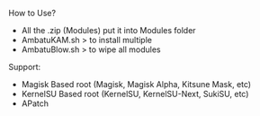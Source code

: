 How to Use?
- All the .zip (Modules) put it into Modules folder
- AmbatuKAM.sh > to install multiple
- AmbatuBlow.sh > to wipe all modules

Support:
- Magisk Based root (Magisk, Magisk Alpha, Kitsune Mask, etc)
- KernelSU Based root (KernelSU, KernelSU-Next, SukiSU, etc)
- APatch